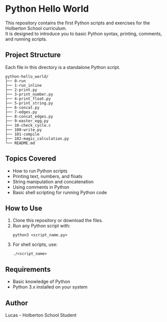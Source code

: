 # Python Hello World

This repository contains the first Python scripts and exercises for the Holberton School curriculum.  
It is designed to introduce you to basic Python syntax, printing, comments, and running scripts.

## Project Structure

Each file in this directory is a standalone Python script.

```
python-hello_world/
├── 0-run
├── 1-run_inline
├── 2-print.py
├── 3-print_number.py
├── 4-print_float.py
├── 5-print_string.py
├── 6-concat.py
├── 7-edges.py
├── 8-concat_edges.py
├── 9-easter_egg.py
├── 10-check_cycle.c
├── 100-write.py
├── 101-compile
├── 102-magic_calculation.py
└── README.md
```

## Topics Covered

- How to run Python scripts
- Printing text, numbers, and floats
- String manipulation and concatenation
- Using comments in Python
- Basic shell scripting for running Python code

## How to Use

1. Clone this repository or download the files.
2. Run any Python script with:
   ```
   python3 <script_name.py>
   ```
3. For shell scripts, use:
   ```
   ./<script_name>
   ```

## Requirements

- Basic knowledge of Python
- Python 3.x installed on your system

## Author

Lucas - Holberton School Student